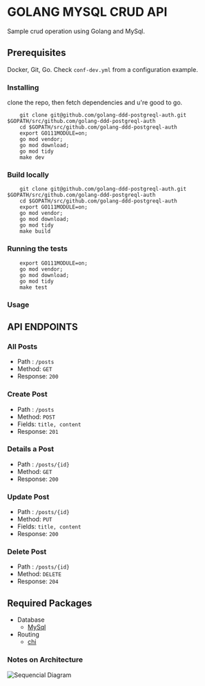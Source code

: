 # GOLANG MYSQL CRUD API

Sample crud operation using Golang and MySql.

## Prerequisites

Docker, Git, Go. Check `conf-dev.yml` from a configuration example.


### Installing

clone the repo, then fetch dependencies and u're good to go.

```
    git clone git@github.com/golang-ddd-postgreql-auth.git $GOPATH/src/github.com/golang-ddd-postgreql-auth
    cd $GOPATH/src/github.com/golang-ddd-postgreql-auth
    export GO111MODULE=on;
    go mod vendor;
    go mod download;
    go mod tidy
    make dev
```

### Build locally

```
    git clone git@github.com/golang-ddd-postgreql-auth.git $GOPATH/src/github.com/golang-ddd-postgreql-auth
    cd $GOPATH/src/github.com/golang-ddd-postgreql-auth
    export GO111MODULE=on;
    go mod vendor;
    go mod download;
    go mod tidy
    make build
```


### Running the tests

```
    export GO111MODULE=on;
    go mod vendor;
    go mod download;
    go mod tidy
    make test
```

### Usage

## API ENDPOINTS

### All Posts
- Path : `/posts`
- Method: `GET`
- Response: `200`

### Create Post
- Path : `/posts`
- Method: `POST`
- Fields: `title, content`
- Response: `201`

### Details a Post
- Path : `/posts/{id}`
- Method: `GET`
- Response: `200`

### Update Post
- Path : `/posts/{id}`
- Method: `PUT`
- Fields: `title, content`
- Response: `200`

### Delete Post
- Path : `/posts/{id}`
- Method: `DELETE`
- Response: `204`

## Required Packages
- Database
    * [MySql](https://github.com/go-sql-driver/mysql)
- Routing
    * [chi](https://github.com/go-chi/chi)



### Notes on Architecture

![Sequencial Diagram](doc/diagram.png)